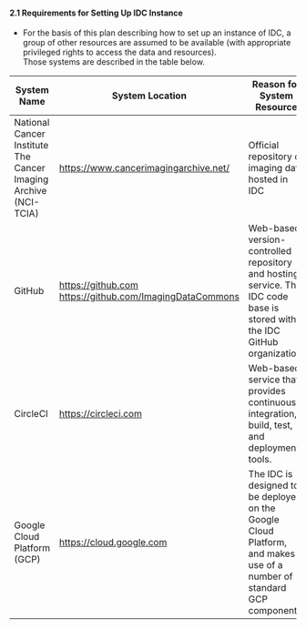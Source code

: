 #### 2.1 Requirements for Setting Up IDC Instance
*  For the basis of this plan describing how to set up an instance of IDC, a group of other resources 
are assumed to be available (with appropriate privileged rights to access the data and resources).  
Those systems are described in the table below. 


| System Name                                                     | System Location                                          | Reason for System Resource                                                                                                    |
| ----                                                            | ----                                                     | ----                                                                                                                          |
| National Cancer Institute The Cancer Imaging Archive (NCI-TCIA) | https://www.cancerimagingarchive.net/                    | Official repository of imaging data hosted in IDC                                                                             |
| GitHub                                                          | https://github.com https://github.com/ImagingDataCommons | Web-based version-controlled repository and hosting service.  The IDC code base is stored within the IDC GitHub organization. |
| CircleCI                                                        | https://circleci.com                                     | Web-based service that provides continuous-integration, build, test, and deployment tools.                                    |
| Google Cloud Platform (GCP)                                     | https://cloud.google.com                                 | The IDC is designed to be deployed on the Google Cloud Platform, and makes use of a number of standard GCP components.        |


